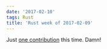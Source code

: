 ```yaml
---
date: '2017-02-10'
tags: Rust
title: 'Rust week of 2017-02-09'
---
```


Just [one contribution] this time. Damn!

  [one contribution]: https://github.com/faradayio/boondock/pull/11
